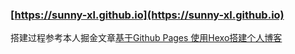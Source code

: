 ### [https://sunny-xl.github.io](https://sunny-xl.github.io)

搭建过程参考本人掘金文章[基于Github Pages 使用Hexo搭建个人博客](https://juejin.im/post/5db0ebadf265da4d1a4c8865)
